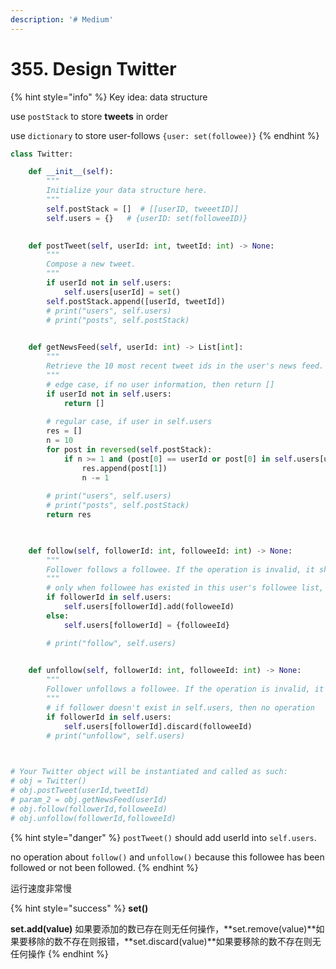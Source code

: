```yaml
---
description: '# Medium'
---
```


# 355. Design Twitter

{% hint style="info" %}
Key idea: data structure

use `postStack` to store **tweets** in order

use `dictionary` to store user-follows `{user: set(followee)}`
{% endhint %}

```python
class Twitter:

    def __init__(self):
        """
        Initialize your data structure here.
        """
        self.postStack = []  # [[userID, tweeetID]]
        self.users = {}   # {userID: set(followeeID)}
        

    def postTweet(self, userId: int, tweetId: int) -> None:
        """
        Compose a new tweet.
        """
        if userId not in self.users:
            self.users[userId] = set()
        self.postStack.append([userId, tweetId])
        # print("users", self.users)
        # print("posts", self.postStack)
        

    def getNewsFeed(self, userId: int) -> List[int]:
        """
        Retrieve the 10 most recent tweet ids in the user's news feed. Each item in the news feed must be posted by users who the user followed or by the user herself. Tweets must be ordered from most recent to least recent.
        """
        # edge case, if no user information, then return []
        if userId not in self.users:
            return []
        
        # regular case, if user in self.users
        res = []
        n = 10
        for post in reversed(self.postStack):
            if n >= 1 and (post[0] == userId or post[0] in self.users[userId]):
                res.append(post[1])
                n -= 1
                
        # print("users", self.users)
        # print("posts", self.postStack)
        return res

        

    def follow(self, followerId: int, followeeId: int) -> None:
        """
        Follower follows a followee. If the operation is invalid, it should be a no-op.
        """
        # only when followee has existed in this user's followee list, then no operation
        if followerId in self.users:
            self.users[followerId].add(followeeId)
        else:
            self.users[followerId] = {followeeId}

        # print("follow", self.users)
        

    def unfollow(self, followerId: int, followeeId: int) -> None:
        """
        Follower unfollows a followee. If the operation is invalid, it should be a no-op.
        """
        # if follower doesn't exist in self.users, then no operation
        if followerId in self.users:
            self.users[followerId].discard(followeeId)
        # print("unfollow", self.users)
        


# Your Twitter object will be instantiated and called as such:
# obj = Twitter()
# obj.postTweet(userId,tweetId)
# param_2 = obj.getNewsFeed(userId)
# obj.follow(followerId,followeeId)
# obj.unfollow(followerId,followeeId)
```

{% hint style="danger" %}
`postTweet()` should add userId into `self.users`.

no operation about `follow()` and `unfollow()` because this followee has been followed or not been followed.
{% endhint %}

运行速度非常慢

{% hint style="success" %}
**set\(\)**

**set.add\(value\)** 如果要添加的数已存在则无任何操作，**set.remove\(value\)**如果要移除的数不存在则报错，**set.discard\(value\)**如果要移除的数不存在则无任何操作
{% endhint %}

